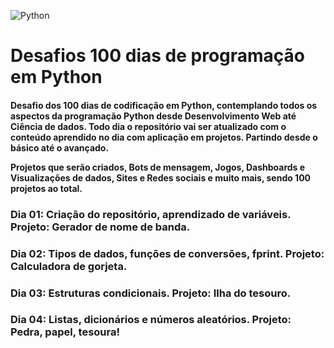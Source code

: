 ![Python](https://img.shields.io/badge/python-3670A0?style=for-the-badge&logo=python&logoColor=ffdd54)

<h1>Desafios 100 dias de programação em Python</h1>

<h4>Desafio dos 100 dias de codificação em Python, contemplando todos os aspectos da programação Python desde Desenvolvimento Web até Ciência de dados. Todo dia o repositório vai ser atualizado com o conteúdo aprendido no dia com aplicação em projetos. Partindo desde o básico até o avançado.

Projetos que serão criados, Bots de mensagem, Jogos, Dashboards e Visualizações de dados, Sites e Redes sociais e muito mais, sendo 100 projetos ao total.</h4>

<h3>Dia 01: Criação do repositório, aprendizado de variáveis. Projeto: Gerador de nome de banda.</h3>
<h3>Dia 02: Tipos de dados, funções de conversões, fprint. Projeto: Calculadora de gorjeta.</h3>
<h3>Dia 03: Estruturas condicionais. Projeto: Ilha do tesouro.</h3>
<h3>Dia 04: Listas, dicionários e números aleatórios. Projeto: Pedra, papel, tesoura!</h3>
